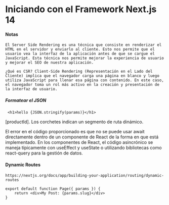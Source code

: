 # Iniciando con el Framework Next.js 14

#### Notas

    El Server Side Rendering es una técnica que consiste en renderizar el HTML en el servidor y enviarlo al cliente. Esto nos permite que el usuario vea la interfaz de la aplicación antes de que se cargue el JavaScript. Esta técnica nos permite mejorar la experiencia de usuario y mejorar el SEO de nuestra aplicación.

    ¿Qué es CSR? Client-Side Rendering (Representación en el Lado del Cliente) implica que el navegador carga una página en blanco y luego utiliza JavaScript para llenar esa página con contenido. En este caso, el navegador toma un rol más activo en la creación y presentación de la interfaz de usuario.

##### Formatear el JSON

     <h1>hello {JSON.stringify(params)}</h1>

[productId]. Los corchetes indican un segmento de ruta dinámico.

El error en el código proporcionado es que no se puede usar await directamente dentro de un componente de React de la forma en que está implementado. En los componentes de React, el código asincrónico se maneja típicamente con useEffect y useState o utilizando bibliotecas como react-query para la gestión de datos.

#### Dynamic Routes

    https://nextjs.org/docs/app/building-your-application/routing/dynamic-routes

    export default function Page({ params }) {
        return <div>My Post: {params.slug}</div>
    }
